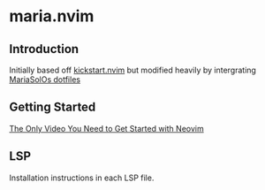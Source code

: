 # maria.nvim

## Introduction

Initially based off [kickstart.nvim](https://github.com/nvim-lua/kickstart.nvim.git) but modified heavily by intergrating [MariaSolOs dotfiles](https://github.com/MariaSolOs/dotfiles)

## Getting Started

[The Only Video You Need to Get Started with Neovim](https://youtu.be/m8C0Cq9Uv9o)

## LSP

Installation instructions in each LSP file.
